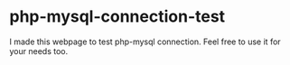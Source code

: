 # php-mysql-connection-test
I made this webpage to test php-mysql connection. Feel free to use it for your needs too.
